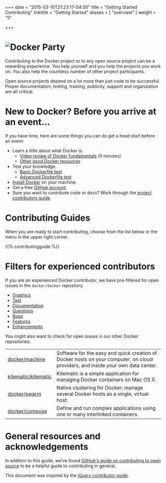 +++
date = "2015-03-10T21:23:17-04:00"
title = "Getting Started Contributing"
linktitle = "Getting Started"
aliases = [ "overview" ]
weight = "5"

+++


# ![Docker Party](/images/docker-friends.png)

Contributing to the Docker project or to any open source project can be a
rewarding experience. You help yourself and you help the projects you work on.
You also help the countless number of other project participants.

Open source projects depend on a lot more than just code to be successful.
Proper documentation, testing, training, publicity, support and organization are
all critical.

# New to Docker? Before you arrive at an event...

If you have time, here are some things you can do get a head start before an event:

* Learn a little about what Docker is.
	* [Video review of Docker
	fundamentals](https://www.youtube.com/watch?v=zRLyovWi1gs) (9 minutes)
	* [Other good Docker resources](http://www.nkode.io/2014/08/24/valuable-docker-links.html)
* Test your knowledge.
	* [Basic Dockerfile test](https://docs.docker.com/userguide/level1/)
	* [Advanced Dockerfile test](https://docs.docker.com/userguide/level2/)
*  [Install Docker](http://docs.docker.com/introduction/#installation) on your machine.
* Get a free [GitHub account](https://github.com).
* Sure you want to contribute code or docs? Work through the [project
contributors guide](http://docs.docker.com/project/who-written-for/).


# Contributing Guides

When you are ready to start contributing, choose from the list below or the menu
in the upper right corner.

{{% contributingguide %}}


# Filters for experienced contributors

If you are an experienced Docker contributor, we have pre-filtered for open
issues in the `docker/docker` repository.  

* [Graphics](https://github.com/docker/docker/issues?q=is%3Aopen+is%3Aissue+label%3Akind%2Fgraphics+-label%3Astatus%2Fclaimed+-label%3Astatus%2Fassigned+no%3Aassignee)
* [Test](https://github.com/docker/docker/issues?q=is%3Aopen+is%3Aissue+label%3Akind%2Ftest+-label%3Astatus%2Fclaimed+-label%3Astatus%2Fassigned+no%3Aassignee)
* [Documentation](https://github.com/docker/docker/issues?q=is%3Aopen+is%3Aissue+label%3Akind%2Fwriting+-label%3Astatus%2Fclaimed+-label%3Astatus%2Fassigned+no%3Aassignee)
* [Questions](https://github.com/docker/docker/issues?q=is%3Aopen+is%3Aissue+label%3Akind%2Fquestion+-label%3Astatus%2Fclaimed+-label%3Astatus%2Fassigned+no%3Aassignee)
* [Bugs](https://github.com/docker/docker/issues?q=is%3Aopen+is%3Aissue+label%3Akind%2Fbug+-label%3Astatus%2Fclaimed+-label%3Astatus%2Fassigned+no%3Aassignee)
* [Features](https://github.com/docker/docker/issues?q=is%3Aopen+is%3Aissue+label%3Akind%2Ffeature+-label%3Astatus%2Fclaimed+-label%3Astatus%2Fassigned+no%3Aassignee)
* [Enhancements](https://github.com/docker/docker/issues?q=is%3Aopen+is%3Aissue+label%3Akind%2Fenhancement+-label%3Astatus%2Fclaimed+-label%3Astatus%2Fassigned+no%3Aassignee)

You might also want to check for open issues in our other Docker repositories:
<table class="tg">
		<col width="20%">
		<col width="80%">
		<tr>
			<td class="tg-031e"><a href="https://github.com/docker/machine/issues" >docker/machine</a></td>
			<td class="tg-031e">Software for the easy and quick creation of Docker hosts on your computer, on cloud providers, and inside your own data center.</td>
		</tr>
	<tr>
			<td class="tg-031e"><a href="https://github.com/kitematic/kitematic/issues" >kitematic/kitematic</a></td>
			<td class="tg-031e">Kitematic is a simple application for managing Docker containers on Mac OS X.</td>
   </tr>
</td>
		</tr>
		<tr>
			<td class="tg-031e"><a href="https://github.com/docker/swarm/issues">docker/swarm</a></td>
			<td class="tg-031e">Native clustering for Docker; manage several Docker hosts as a single, virtual host.</td>
		</tr>
		<tr>
			<td class="tg-031e"><a href="https://github.com/docker/compose/issues" >docker/compose</a></td>
			<td class="tg-031e">Define and run complex applications using one or many interlinked containers.</td>
		</tr>
	</table>


# General resources and acknowledgements

In addition to this guide, we’ve found [GitHub's guide on contributing
to open source](https://guides.github.com/overviews/os-contributing/) to
be a helpful guide to contributing in general.

This document was inspired by the [jQuery contributor
guide](http://contribute.jquery.org/open-source/).
